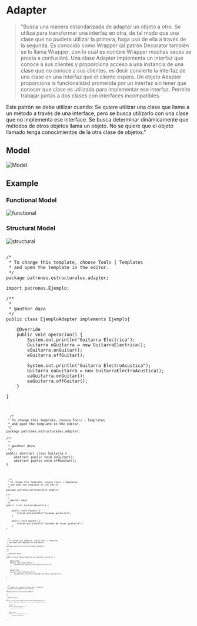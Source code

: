 # Adapter

>"Busca una manera estandarizada de adaptar un objeto a otro. Se utiliza para transformar una interfaz en otra, de tal modo que una clase que no pudiera utilizar la primera, haga uso de ella a través de la segunda.
Es conocido como Wrapper (al patrón Decorator también se lo llama Wrapper, con lo cual es nombre Wrapper muchas veces se presta a confusión).
Una clase Adapter implementa un interfaz que conoce a sus clientes y proporciona acceso a una instancia de una clase que no conoce a sus clientes, es decir convierte la interfaz de una clase en una interfaz que el cliente espera. Un objeto Adapter proporciona la funcionalidad prometida por un interfaz sin tener que conocer que clase es utilizada para implementar ese interfaz. Permite trabajar juntas a dos clases con interfaces incompatibles.

Este patrón se debe utilizar cuando:
Se quiere utilizar una clase que llame a un método a través de una interface, pero se busca utilizarlo con una clase que no implementa ese interface.
Se busca determinar dinámicamente que métodos de otros objetos llama un objeto.
No se quiere que el objeto llamado tenga conocimientos de la otra clase de objetos."

## Model
![Model](Adapter.PNG)

## Example

### Functional Model
  ![functional](exercise/functional.png)

### Structural Model
  ![structural](exercise/structural.png)
<pre><code>
/*
 * To change this template, choose Tools | Templates
 * and open the template in the editor.
 */
package patrones.estructurales.adapter;

import patrones.Ejemplo;

/**
 *
 * @author daza
 */
public class EjemploAdapter implements Ejemplo{

    @Override
    public void operacion() {
        System.out.println("Guitarra Electrica");
        Guitarra eGuitarra = new GuitarraElectrica();
        eGuitarra.onGuitar();
        eGuitarra.offGuitar();
        
        System.out.println("Guitarra ElectroAcustica");
        Guitarra eaGuitarra = new GuitarraElectroAcustica();
        eaGuitarra.onGuitar();
        eaGuitarra.offGuitar();
    }
    
}
<code>
  <pre><code>
  /*
 * To change this template, choose Tools | Templates
 * and open the template in the editor.
 */
package patrones.estructurales.adapter;

/**
 *
 * @author daza
 */
public abstract class Guitarra {
    abstract public void onGuitar();
    abstract public void offGuitar();
}
<code>
  <pre><code>
  /*
 * To change this template, choose Tools | Templates
 * and open the template in the editor.
 */
package patrones.estructurales.adapter;

/**
 *
 * @author daza
 */
public class GuitarraAcustica {

    public void tocar() {
        System.out.println("tocando guitarra");
    }

    public void dejar() {
        System.out.println("cansado de tocar guitarra");
    }
}
<code>
  <pre><code>
  /*
 * To change this template, choose Tools | Templates
 * and open the template in the editor.
 */
package patrones.estructurales.adapter;

/**
 *
 * @author daza
 */
public class GuitarraElectrica extends Guitarra {

    @Override
    public void onGuitar() {
        System.out.println("tocando guitarra");
    }

    @Override
    public void offGuitar() {
        System.out.println("cansado de tocar guitarra");
    }
}
<code>
  <pre><code>
  /*
 * To change this template, choose Tools | Templates
 * and open the template in the editor.
 */
package patrones.estructurales.adapter;

/**
 *
 * @author daza
 */
public class GuitarraElectroAcustica extends Guitarra{
    GuitarraAcustica guitarra = new GuitarraAcustica();

    @Override
    public void onGuitar() {
        guitarra.tocar();
    }

    @Override
    public void offGuitar() {
        guitarra.dejar();
    }
    
}
<code>
